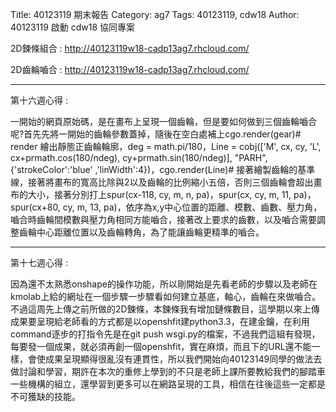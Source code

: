 Title: 40123119 期末報告
Category: ag7
Tags: 40123119, cdw18
Author: 40123119
啟動 cdw18 協同專案

<!-- PELICAN_END_SUMMARY -->


2D鍊條組合 :
<a href="http://40123119w18-cadp13ag7.rhcloud.com/">http://40123119w18-cadp13ag7.rhcloud.com/</a></p>

2D齒輪嚙合 :
<a href="http://40123119w18-cadp13ag7.rhcloud.com/">http://40123119w18-cadp13ag7.rhcloud.com/</a></p>

____________________________________________________ 


第十六週心得 : 

一開始的網頁原始碼，是在畫布上呈現一個齒輪，但是要如何做到三個齒輪嚙合呢?首先先將一開始的齒輪參數蓋掉，隨後在空白處補上cgo.render(gear)# render 繪出靜態正齒輪輪廓，deg = math.pi/180，Line = cobj(['M', cx, cy, 'L', cx+prmath.cos(180/ndeg), cy+prmath.sin(180/ndeg)], "PARH", {'strokeColor':'blue' ,'linWidth':4})，cgo.render(Line)# 接著繪製齒輪的基準線，接著將畫布的寬高比除與2以及齒輪的比例縮小五倍，否則三個齒輪會超出畫布的大小，接著分別打上spur(cx-118, cy, m, n, pa)，spur(cx, cy, m, 11, pa)，spur(cx+80, cy, m, 13, pa)，依序為x,y中心位置的距離、模數、齒數、壓力角，嚙合時齒輪間模數與壓力角相同方能嚙合，接著改上要求的齒數，以及嚙合需要調整齒輪中心距離位置以及齒輪轉角，為了能讓齒輪更精準的嚙合。


____________________________________________________


第十七週心得 :

因為還不太熟悉onshape的操作功能，所以剛開始是先看老師的步驟以及老師在kmolab上給的網址在一個步驟一步驟看如何建立基底，軸心，齒輪在來做嚙合。不過這周先上傳之前所做的2D鍊條，本鍊條我有增加鏈條數目，這學期以來上傳成果要呈現給老師看的方式都是以openshfit建python3.3，在建金鑰，在利用command逐步的打指令先是在git push wsgi.py的檔案，不過我們這組有發現，每要發一個成果，就必須再創一個openshfit，實在麻煩，而且下的URL還不能一樣，會使成果呈現顯得很亂沒有連貫性，所以我們開始向40123149同學的做法去做討論和學習，期許在本次的重修上學到的不只是老師上課所要教給我們的腳踏車一些機構的組立，還學習到更多可以在網路呈現的工具，相信在往後這些一定都是不可獲缺的技能。
